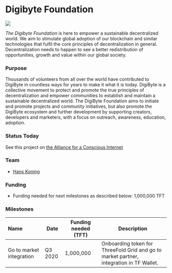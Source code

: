 # Digibyte Foundation

![](https://www.consciousinternet.org/threefold/info/projects/digibyte/digibyte.png)

*The Digibyte Foundation* is here to empower a sustainable decentralized world. We aim to stimulate global adoption of our blockchain and similar technologies that fulfil the core principles of decentralization in general. Decentralization needs to happen to see a better redistribution of opportunities, growth and value within our global society.

### Purpose

Thousands of volunteers from all over the world have contributed to DigiByte in countless ways for years to make it what it is today. DigiByte is a collective movement to protect and promote the true principles of decentralization and empower communities to establish and maintain a sustainable decentralized world. The DigiByte Foundation aims to initiate and promote projects and community initiatives, but also promote the DigiByte ecosystem and further development by supporting creators, developers and marketers, with a focus on outreach, awareness, education, adoption.

### Status Today



See this project on [the Alliance for a Conscious Internet](https://www.consciousinternet.org/index.html#/projects/DigiByte%20Foundation)

### Team

- [Hans Koning](https://www.consciousinternet.org/#/people/hans_koning)

### Funding

- Funding needed for next milestones as described below: 1,000,000 TFT

### Milestones

| Name         | Date   | Funding needed (TFT) | Description
|:-------------|--------|-------------|-----------------|
| Go to market integration | Q3 2020 |  1,000,000 | Onboarding token for ThreeFold Grid and go to market partner, integration in TF Wallet. |